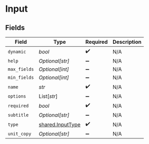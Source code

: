 # Input


## Fields

| Field                                                | Type                                                 | Required                                             | Description                                          |
| ---------------------------------------------------- | ---------------------------------------------------- | ---------------------------------------------------- | ---------------------------------------------------- |
| `dynamic`                                            | *bool*                                               | :heavy_check_mark:                                   | N/A                                                  |
| `help`                                               | *Optional[str]*                                      | :heavy_minus_sign:                                   | N/A                                                  |
| `max_fields`                                         | *Optional[int]*                                      | :heavy_minus_sign:                                   | N/A                                                  |
| `min_fields`                                         | *Optional[int]*                                      | :heavy_minus_sign:                                   | N/A                                                  |
| `name`                                               | *str*                                                | :heavy_check_mark:                                   | N/A                                                  |
| `options`                                            | List[*str*]                                          | :heavy_minus_sign:                                   | N/A                                                  |
| `required`                                           | *bool*                                               | :heavy_check_mark:                                   | N/A                                                  |
| `subtitle`                                           | *Optional[str]*                                      | :heavy_minus_sign:                                   | N/A                                                  |
| `type`                                               | [shared.InputType](../../models/shared/inputtype.md) | :heavy_check_mark:                                   | N/A                                                  |
| `unit_copy`                                          | *Optional[str]*                                      | :heavy_minus_sign:                                   | N/A                                                  |